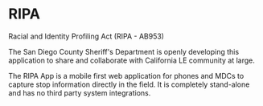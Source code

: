 # RIPA
Racial and Identity Profiling Act (RIPA - AB953)

The San Diego County Sheriff's Department is openly developing this application to share and collaborate with California LE community at large.

The RIPA App is a mobile first web application for phones and MDCs to capture stop information directly in the field. It is completely stand-alone and has no third party system integrations.

